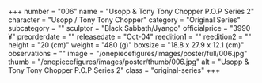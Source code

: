 +++
number = "006"
name = "Usopp &amp; Tony Tony Chopper P.O.P Series 2"
character = "Usopp / Tony Tony Chopper"
category = "Original Series"
subcategory = ""
sculptor = "Black Sabbath/Jyango"
officialprice = "3990 ¥"
preorderdate = ""
releasedate = "Oct-04"
reedition1 = ""
reedition2 = ""
height = "20 (cm)"
weight = "480 (g)"
boxsize = "18.8 x 27.9 x 12.1 (cm)"
observations = ""
image = "/onepiecefigures/images/poster/full/006.jpg"
thumb = "/onepiecefigures/images/poster/thumb/006.jpg"
alt = "Usopp &amp; Tony Tony Chopper P.O.P Series 2"
class = "original-series"
+++
